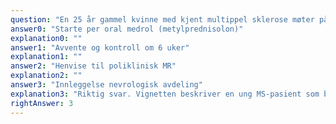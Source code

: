 ```yaml
---
question: "En 25 år gammel kvinne med kjent multippel sklerose møter på fastlegekontoret og forteller at hun har hatt dobbeltsyn siste to dager. I tillegg rapporterer hun om uttalt fatigue og styringssvikt i høyre arm og fot. Fra før bruker hun natalizumab (anti alfa4 integrinantistoff) som sykdomsmodulerende behandling. Hva er riktig tiltak?"
answer0: "Starte per oral medrol (metylprednisolon)"
explanation0: ""
answer1: "Avvente og kontroll om 6 uker"
explanation1: ""
answer2: "Henvise til poliklinisk MR"
explanation2: ""
answer3: "Innleggelse nevrologisk avdeling"
explanation3: "Riktig svar. Vignetten beskriver en ung MS-pasient som behandles med høyaktiv sykdomsmodulerende behandling, som indikerer tidligere høyaktiv sykdom. Nye symptomer må oppfattes som et nytt MS attakk, eller komplikasjoner til natalizumabbehandling i form av progressiv multifokal leukoencefalopati (PML). Pasienten skal derfor legges inn på nevrologisk avdeling for avklaring av årsak til nye symptomer og starte med attakkbehandling om dette er årsaken til symptomene. Alle attakk med signifikant funksjonsnedsettelse skal behandles – selv om dette ikke reduserer risikoen for fremtidige nye attakker. Attakkbehandling skal startes som snart som mulig og derfor vil henvisning først til poliklinisk MR for å vurdere om det er nye MR-lesjoner som grunnlag for oppstart av attakkbehandling ta for lang tid. Pasienten vil trenge nevrologisk vurdering og utredning av årsak til nye symptomer, inkludert utelukkelse av komplikasjoner til behandling – og derfor skal en ikke starte opp peroral medrol (metylprednisolon) som attakkbehandling før dette er avklart."
rightAnswer: 3
---
```

